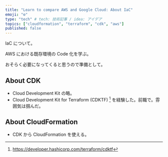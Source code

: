 ```yaml
---
title: "Learn to compare AWS and Google Cloud: About IaC"
emoji: "⚙️"
type: "tech" # tech: 技術記事 / idea: アイデア
topics: ["cloudformation", "terraform", "cdk", "aws"]
published: false
---
```

IaC について。

AWS における既存環境の Code 化を学ぶ。

おそらく必要になってくると思うので準備として。

## About CDK
- Cloud Development Kit の略。
- Cloud Development Kit for Terraform (CDKTF) [^1] を経験した。前職で。雰囲気は掴んだ。

## About CloudFormation
- CDK から CloudFormation を使える。

[^1]: https://developer.hashicorp.com/terraform/cdktf
